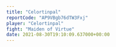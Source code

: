 ```yaml
---
title: "Celortinpal"
reportCode: "AP9VBgb76dTW3Fxj"
player: "Celortinpal"
fight: "Maiden of Virtue"
date: 2021-08-30T19:10:09.637000+00:00
---
```

